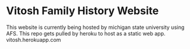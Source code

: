 # Vitosh Family History Website
 This website is currently being hosted by michigan state university using AFS.
 This repo gets pulled by heroku to host as a static web app. vitosh.herokuapp.com
